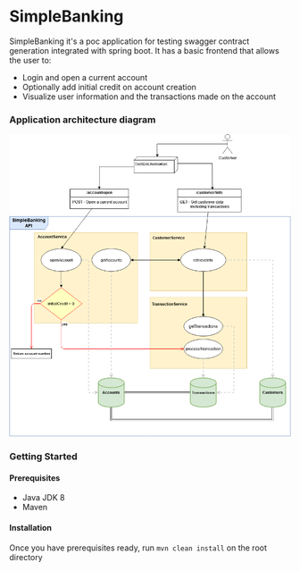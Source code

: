 # SimpleBanking

SimpleBanking it's a poc application for testing swagger contract generation integrated with spring boot.
It has a basic frontend that allows the user to:
 
 - Login and open a current account
 - Optionally add initial credit on account creation
 - Visualize user information and the transactions made on the account
 
### Application architecture diagram
 
 ![SimpleBanking Architecture](docs/SimpleBanking_Architecture.png)

### Getting Started

#### Prerequisites

- Java JDK 8
- Maven 

#### Installation

Once you have prerequisites ready, run `mvn clean install` on the root directory

